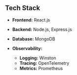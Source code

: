 ## Tech Stack

- **Frontend:** React.js
- **Backend:** Node.js, Express.js
- **Database:** MongoDB
- **Observability:**

    - **Logging:** Winston
    - **Tracing:** OpenTelemetry
    - **Metrics:** Prometheus
